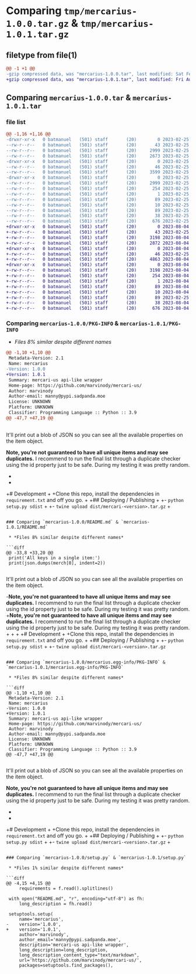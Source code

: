 # Comparing `tmp/mercarius-1.0.0.tar.gz` & `tmp/mercarius-1.0.1.tar.gz`

## filetype from file(1)

```diff
@@ -1 +1 @@
-gzip compressed data, was "mercarius-1.0.0.tar", last modified: Sat Feb 25 20:50:23 2023, max compression
+gzip compressed data, was "mercarius-1.0.1.tar", last modified: Fri Aug  4 08:04:43 2023, max compression
```

## Comparing `mercarius-1.0.0.tar` & `mercarius-1.0.1.tar`

### file list

```diff
@@ -1,16 +1,16 @@
-drwxr-xr-x   0 batmanuel   (501) staff       (20)        0 2023-02-25 20:50:23.378803 mercarius-1.0.0/
--rw-r--r--   0 batmanuel   (501) staff       (20)       43 2023-02-25 01:23:38.000000 mercarius-1.0.0/MANIFEST.in
--rw-r--r--   0 batmanuel   (501) staff       (20)     2999 2023-02-25 20:50:23.378700 mercarius-1.0.0/PKG-INFO
--rw-r--r--   0 batmanuel   (501) staff       (20)     2673 2023-02-25 20:47:28.000000 mercarius-1.0.0/README.md
-drwxr-xr-x   0 batmanuel   (501) staff       (20)        0 2023-02-25 20:50:23.377802 mercarius-1.0.0/mercarius/
--rw-r--r--   0 batmanuel   (501) staff       (20)       46 2023-02-25 20:08:27.000000 mercarius-1.0.0/mercarius/__init__.py
--rw-r--r--   0 batmanuel   (501) staff       (20)     3599 2023-02-25 20:14:02.000000 mercarius-1.0.0/mercarius/mercari.py
-drwxr-xr-x   0 batmanuel   (501) staff       (20)        0 2023-02-25 20:50:23.378552 mercarius-1.0.0/mercarius.egg-info/
--rw-r--r--   0 batmanuel   (501) staff       (20)     2999 2023-02-25 20:50:23.000000 mercarius-1.0.0/mercarius.egg-info/PKG-INFO
--rw-r--r--   0 batmanuel   (501) staff       (20)      254 2023-02-25 20:50:23.000000 mercarius-1.0.0/mercarius.egg-info/SOURCES.txt
--rw-r--r--   0 batmanuel   (501) staff       (20)        1 2023-02-25 20:50:23.000000 mercarius-1.0.0/mercarius.egg-info/dependency_links.txt
--rw-r--r--   0 batmanuel   (501) staff       (20)       89 2023-02-25 20:50:23.000000 mercarius-1.0.0/mercarius.egg-info/requires.txt
--rw-r--r--   0 batmanuel   (501) staff       (20)       10 2023-02-25 20:50:23.000000 mercarius-1.0.0/mercarius.egg-info/top_level.txt
--rw-r--r--   0 batmanuel   (501) staff       (20)       89 2023-02-25 01:25:01.000000 mercarius-1.0.0/requirements.txt
--rw-r--r--   0 batmanuel   (501) staff       (20)       38 2023-02-25 20:50:23.378835 mercarius-1.0.0/setup.cfg
--rw-r--r--   0 batmanuel   (501) staff       (20)      676 2023-02-25 20:47:40.000000 mercarius-1.0.0/setup.py
+drwxr-xr-x   0 batmanuel   (501) staff       (20)        0 2023-08-04 08:04:43.459177 mercarius-1.0.1/
+-rw-r--r--   0 batmanuel   (501) staff       (20)       43 2023-02-25 01:23:38.000000 mercarius-1.0.1/MANIFEST.in
+-rw-r--r--   0 batmanuel   (501) staff       (20)     3198 2023-08-04 08:04:43.459061 mercarius-1.0.1/PKG-INFO
+-rw-r--r--   0 batmanuel   (501) staff       (20)     2872 2023-08-04 08:03:32.000000 mercarius-1.0.1/README.md
+drwxr-xr-x   0 batmanuel   (501) staff       (20)        0 2023-08-04 08:04:43.458271 mercarius-1.0.1/mercarius/
+-rw-r--r--   0 batmanuel   (501) staff       (20)       46 2023-02-25 20:54:21.000000 mercarius-1.0.1/mercarius/__init__.py
+-rw-r--r--   0 batmanuel   (501) staff       (20)     4863 2023-08-04 08:02:39.000000 mercarius-1.0.1/mercarius/mercari.py
+drwxr-xr-x   0 batmanuel   (501) staff       (20)        0 2023-08-04 08:04:43.458912 mercarius-1.0.1/mercarius.egg-info/
+-rw-r--r--   0 batmanuel   (501) staff       (20)     3198 2023-08-04 08:04:43.000000 mercarius-1.0.1/mercarius.egg-info/PKG-INFO
+-rw-r--r--   0 batmanuel   (501) staff       (20)      254 2023-08-04 08:04:43.000000 mercarius-1.0.1/mercarius.egg-info/SOURCES.txt
+-rw-r--r--   0 batmanuel   (501) staff       (20)        1 2023-08-04 08:04:43.000000 mercarius-1.0.1/mercarius.egg-info/dependency_links.txt
+-rw-r--r--   0 batmanuel   (501) staff       (20)       89 2023-08-04 08:04:43.000000 mercarius-1.0.1/mercarius.egg-info/requires.txt
+-rw-r--r--   0 batmanuel   (501) staff       (20)       10 2023-08-04 08:04:43.000000 mercarius-1.0.1/mercarius.egg-info/top_level.txt
+-rw-r--r--   0 batmanuel   (501) staff       (20)       89 2023-02-25 01:25:01.000000 mercarius-1.0.1/requirements.txt
+-rw-r--r--   0 batmanuel   (501) staff       (20)       38 2023-08-04 08:04:43.459216 mercarius-1.0.1/setup.cfg
+-rw-r--r--   0 batmanuel   (501) staff       (20)      676 2023-08-04 08:04:28.000000 mercarius-1.0.1/setup.py
```

### Comparing `mercarius-1.0.0/PKG-INFO` & `mercarius-1.0.1/PKG-INFO`

 * *Files 8% similar despite different names*

```diff
@@ -1,10 +1,10 @@
 Metadata-Version: 2.1
 Name: mercarius
-Version: 1.0.0
+Version: 1.0.1
 Summary: mercari-us api-like wrapper
 Home-page: https://github.com/marvinody/mercari-us/
 Author: marvinody
 Author-email: manny@pypi.sadpanda.moe
 License: UNKNOWN
 Platform: UNKNOWN
 Classifier: Programming Language :: Python :: 3.9
@@ -47,7 +47,19 @@
 
 ```
 
 It'll print out a blob of JSON so you can see all the available properties on the item object.
 
 **Note, you're not guaranteed to have all unique items and may see duplicates.** I recommend to run the final list through a duplicate checker using the id property just to be safe. During my testing it was pretty random.
 
+
+
+# Development
+
+Clone this repo, install the dependencies in `requirement.txt` and off you go.
+
+## Deploying / Publishing
+
+- `python setup.py sdist`
+
+- `twine upload dist/mercari-<version>.tar.gz`
+
```

### Comparing `mercarius-1.0.0/README.md` & `mercarius-1.0.1/README.md`

 * *Files 8% similar despite different names*

```diff
@@ -33,8 +33,20 @@
 print('All keys in a single item:')
 print(json.dumps(merch[0], indent=2))
 
 ```
 
 It'll print out a blob of JSON so you can see all the available properties on the item object.
 
-**Note, you're not guaranteed to have all unique items and may see duplicates.** I recommend to run the final list through a duplicate checker using the id property just to be safe. During my testing it was pretty random.
+**Note, you're not guaranteed to have all unique items and may see duplicates.** I recommend to run the final list through a duplicate checker using the id property just to be safe. During my testing it was pretty random.
+
+
+
+# Development
+
+Clone this repo, install the dependencies in `requirement.txt` and off you go.
+
+## Deploying / Publishing
+
+- `python setup.py sdist`
+
+- `twine upload dist/mercari-<version>.tar.gz`
```

### Comparing `mercarius-1.0.0/mercarius.egg-info/PKG-INFO` & `mercarius-1.0.1/mercarius.egg-info/PKG-INFO`

 * *Files 8% similar despite different names*

```diff
@@ -1,10 +1,10 @@
 Metadata-Version: 2.1
 Name: mercarius
-Version: 1.0.0
+Version: 1.0.1
 Summary: mercari-us api-like wrapper
 Home-page: https://github.com/marvinody/mercari-us/
 Author: marvinody
 Author-email: manny@pypi.sadpanda.moe
 License: UNKNOWN
 Platform: UNKNOWN
 Classifier: Programming Language :: Python :: 3.9
@@ -47,7 +47,19 @@
 
 ```
 
 It'll print out a blob of JSON so you can see all the available properties on the item object.
 
 **Note, you're not guaranteed to have all unique items and may see duplicates.** I recommend to run the final list through a duplicate checker using the id property just to be safe. During my testing it was pretty random.
 
+
+
+# Development
+
+Clone this repo, install the dependencies in `requirement.txt` and off you go.
+
+## Deploying / Publishing
+
+- `python setup.py sdist`
+
+- `twine upload dist/mercari-<version>.tar.gz`
+
```

### Comparing `mercarius-1.0.0/setup.py` & `mercarius-1.0.1/setup.py`

 * *Files 1% similar despite different names*

```diff
@@ -4,15 +4,15 @@
     requirements = f.read().splitlines()
 
 with open("README.md", "r", encoding="utf-8") as fh:
     long_description = fh.read()
 
 setuptools.setup(
     name='mercarius',
-    version='1.0.0',
+    version='1.0.1',
     author='marvinody',
     author_email='manny@pypi.sadpanda.moe',
     description='mercari-us api-like wrapper',
     long_description=long_description,
     long_description_content_type="text/markdown",
     url='https://github.com/marvinody/mercari-us/',
     packages=setuptools.find_packages(),
```

